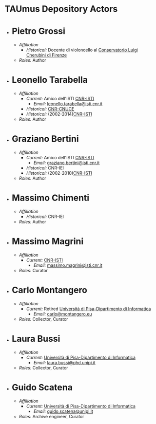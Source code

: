 # TAUmus Depository Actors


* # Pietro Grossi
  * *Affiliation*
     * *Historical:* Docente di violoncello al [Conservatorio Luigi Cherubini di Firenze](https://www.consfi.it/)
  * *Roles:* Author

* # Leonello Tarabella
  * *Affiliation*
     * *Current:* Amico dell'ISTI [CNR-ISTI](https://www.isti.cnr.it/it/)
       * *Email:* <leonello.tarabella@isti.cnr.it>
     * *Historical:* [CNR-CNUCE](http://stdl.cnr.it/it/il-fondo-del-cnuce)
     * *Historical:* (2002-2014)[CNR-ISTI](https://www.isti.cnr.it/it/)
  * *Roles:* Author
 
* # Graziano Bertini
  * *Affiliation*
     * *Current:* Amico dell'ISTI [CNR-ISTI](https://www.isti.cnr.it/it/)
       * *Email:* <graziano.bertini@isti.cnr.it>
     * *Historical:* CNR-IEI
     * *Historical:* (2002-2010)[CNR-ISTI](https://www.isti.cnr.it/it/)
  * *Roles:* Author

* # Massimo Chimenti
  * *Affiliation*
     * *Historical:* CNR-IEI
  * *Roles:* Author

* # Massimo Magrini
  * *Affiliation*
     * *Current:* [CNR-ISTI](https://www.isti.cnr.it/it/)
       * *Email:* <massimo.magrini@isti.cnr.it>
  * *Roles:* Curator

* # Carlo Montangero
  * *Affiliation*
     * *Current:* Retired [Università di Pisa-Dipartimento di Informatica](https://www.di.unipi.it/it/)
       * *Email:* <carlo@montangero.eu>
  * *Roles:* Collector, Curator

* # Laura Bussi
  * *Affiliation*
     * *Current:* [Università di Pisa-Dipartimento di Informatica](https://www.di.unipi.it/it/)
       * *Email:* <laura.bussi@phd.unipi.it>
  * *Roles:* Collector, Curator

* # Guido Scatena
  * *Affiliation*
     * *Current:* [Università di Pisa-Dipartimento di Informatica](https://www.di.unipi.it/it/)
       * *Email:* <guido.scatena@unipi.it>
  * *Roles:* Archive engineer, Curator
